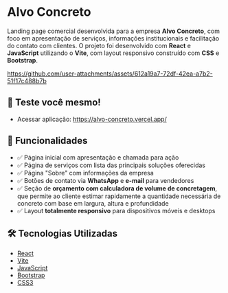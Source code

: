 # Alvo Concreto

Landing page comercial desenvolvida para a empresa **Alvo Concreto**, com foco em apresentação de serviços, informações institucionais e facilitação do contato com clientes. O projeto foi desenvolvido com **React** e **JavaScript** utilizando o **Vite**, com layout responsivo construído com **CSS** e **Bootstrap**.

https://github.com/user-attachments/assets/612a19a7-72df-42ea-a7b2-51f17c488b7b

## 🚀 Teste você mesmo!
- Acessar aplicação: https://alvo-concreto.vercel.app/

## 🚧 Funcionalidades

- ✅ Página inicial com apresentação e chamada para ação
- ✅ Página de serviços com lista das principais soluções oferecidas
- ✅ Página "Sobre" com informações da empresa
- ✅ Botões de contato via **WhatsApp** e **e-mail** para vendedores
- ✅ Seção de **orçamento com calculadora de volume de concretagem**, que permite ao cliente estimar rapidamente a quantidade necessária de concreto com base em largura, altura e profundidade
- ✅ Layout **totalmente responsivo** para dispositivos móveis e desktops

## 🛠 Tecnologias Utilizadas

- [React](https://reactjs.org/)
- [Vite](https://vitejs.dev/)
- [JavaScript](https://developer.mozilla.org/pt-BR/docs/Web/JavaScript)
- [Bootstrap](https://getbootstrap.com/)
- [CSS3](https://developer.mozilla.org/pt-BR/docs/Web/CSS)


